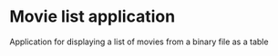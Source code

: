 # Movie list application
 Application for displaying a list of movies from a binary file as a table
